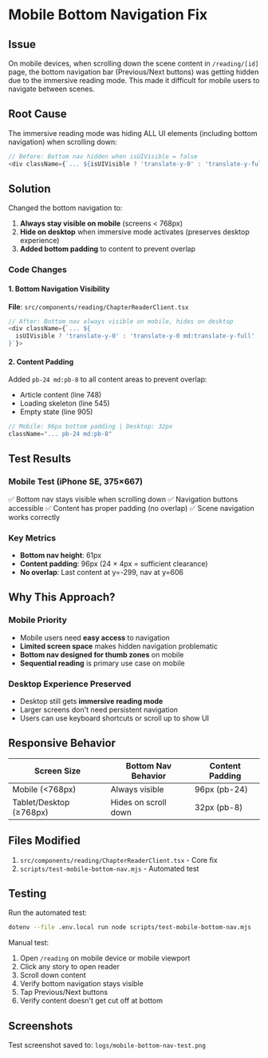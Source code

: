 # Mobile Bottom Navigation Fix

## Issue
On mobile devices, when scrolling down the scene content in `/reading/[id]` page, the bottom navigation bar (Previous/Next buttons) was getting hidden due to the immersive reading mode. This made it difficult for mobile users to navigate between scenes.

## Root Cause
The immersive reading mode was hiding ALL UI elements (including bottom navigation) when scrolling down:

```typescript
// Before: Bottom nav hidden when isUIVisible = false
<div className={`... ${isUIVisible ? 'translate-y-0' : 'translate-y-full'}`}>
```

## Solution
Changed the bottom navigation to:
1. **Always stay visible on mobile** (screens < 768px)
2. **Hide on desktop** when immersive mode activates (preserves desktop experience)
3. **Added bottom padding** to content to prevent overlap

### Code Changes

#### 1. Bottom Navigation Visibility
**File**: `src/components/reading/ChapterReaderClient.tsx`

```typescript
// After: Bottom nav always visible on mobile, hides on desktop
<div className={`... ${
  isUIVisible ? 'translate-y-0' : 'translate-y-0 md:translate-y-full'
}`}>
```

#### 2. Content Padding
Added `pb-24 md:pb-8` to all content areas to prevent overlap:

- Article content (line 748)
- Loading skeleton (line 545)
- Empty state (line 905)

```typescript
// Mobile: 96px bottom padding | Desktop: 32px
className="... pb-24 md:pb-8"
```

## Test Results

### Mobile Test (iPhone SE, 375×667)
✅ Bottom nav stays visible when scrolling down
✅ Navigation buttons accessible
✅ Content has proper padding (no overlap)
✅ Scene navigation works correctly

### Key Metrics
- **Bottom nav height**: 61px
- **Content padding**: 96px (24 × 4px = sufficient clearance)
- **No overlap**: Last content at y=-299, nav at y=606

## Why This Approach?

### Mobile Priority
- Mobile users need **easy access** to navigation
- **Limited screen space** makes hidden navigation problematic
- **Bottom nav designed for thumb zones** on mobile
- **Sequential reading** is primary use case on mobile

### Desktop Experience Preserved
- Desktop still gets **immersive reading mode**
- Larger screens don't need persistent navigation
- Users can use keyboard shortcuts or scroll up to show UI

## Responsive Behavior

| Screen Size | Bottom Nav Behavior | Content Padding |
|-------------|-------------------|----------------|
| Mobile (<768px) | Always visible | 96px (pb-24) |
| Tablet/Desktop (≥768px) | Hides on scroll down | 32px (pb-8) |

## Files Modified
1. `src/components/reading/ChapterReaderClient.tsx` - Core fix
2. `scripts/test-mobile-bottom-nav.mjs` - Automated test

## Testing
Run the automated test:
```bash
dotenv --file .env.local run node scripts/test-mobile-bottom-nav.mjs
```

Manual test:
1. Open `/reading` on mobile device or mobile viewport
2. Click any story to open reader
3. Scroll down content
4. Verify bottom navigation stays visible
5. Tap Previous/Next buttons
6. Verify content doesn't get cut off at bottom

## Screenshots
Test screenshot saved to: `logs/mobile-bottom-nav-test.png`
